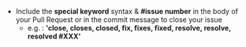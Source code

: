 - Include the **special keyword** syntax & **#issue number** in the body of your Pull Request or in the commit message to close your issue
    - e.g. : **'close, closes, closed, fix, fixes, fixed, resolve, resolve, resolved #XXX'**

